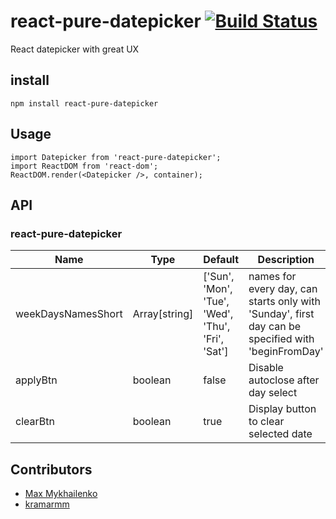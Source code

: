 # react-pure-datepicker [![Build Status](https://travis-ci.org/memCrab/react-pure-datepicker.svg?branch=master)](https://travis-ci.org/memCrab/react-pure-datepicker)

React datepicker with great UX

install
-------

```
npm install react-pure-datepicker
```

Usage
-----

```
import Datepicker from 'react-pure-datepicker';
import ReactDOM from 'react-dom';
ReactDOM.render(<Datepicker />, container);
```

API
---

### react-pure-datepicker
| Name | Type | Default | Description |
|------|------|---------|-------------|
|weekDaysNamesShort|Array[string]|['Sun', 'Mon', 'Tue', 'Wed', 'Thu', 'Fri', 'Sat']|names for every day, can starts only with 'Sunday', first day can be specified with 'beginFromDay'|
|applyBtn|boolean|false|Disable autoclose after day select|
|clearBtn|boolean|true|Display button to clear selected date|

## Contributors
- [Max Mykhailenko](https://github.com/max-mykhailenko)
- [kramarmm](https://github.com/kramarmm)
